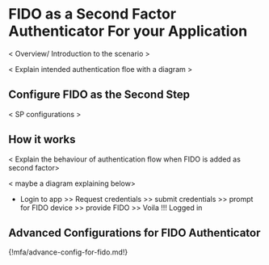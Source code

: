 # FIDO as a Second Factor Authenticator For your Application

< Overview/ Introduction to the scenario >

< Explain intended authentication floe with a diagram > 

## Configure FIDO as the Second Step

< SP configurations >

## How it works

< Explain the behaviour of authentication flow when FIDO is added as
second factor>

< maybe a diagram explaining below>
 
- Login to app >> Request credentials >> submit credentials >> prompt for
 FIDO device >> provide FIDO >> Voila !!! Logged in

## Advanced Configurations for FIDO Authenticator

{!mfa/advance-config-for-fido.md!}
